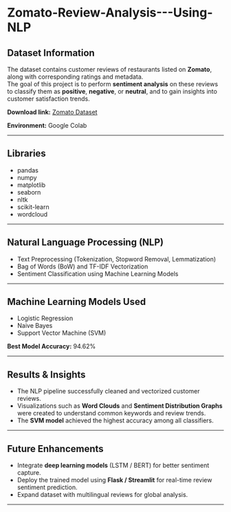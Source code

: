 # Zomato-Review-Analysis---Using-NLP

## Dataset Information
The dataset contains customer reviews of restaurants listed on **Zomato**, along with corresponding ratings and metadata.  
The goal of this project is to perform **sentiment analysis** on these reviews to classify them as **positive**, **negative**, or **neutral**, and to gain insights into customer satisfaction trends.

**Download link:** [Zomato Dataset](https://www.kaggle.com/code/akshitmadan/zomato-data-set-analysis-visualization/input)

**Environment:** Google Colab

---

## Libraries

- pandas  
- numpy  
- matplotlib  
- seaborn  
- nltk  
- scikit-learn  
- wordcloud  

---

## Natural Language Processing (NLP)

- Text Preprocessing (Tokenization, Stopword Removal, Lemmatization)  
- Bag of Words (BoW) and TF-IDF Vectorization  
- Sentiment Classification using Machine Learning Models  

---

## Machine Learning Models Used

- Logistic Regression  
- Naive Bayes  
- Support Vector Machine (SVM)  

**Best Model Accuracy:** 94.62%

---

## Results & Insights

- The NLP pipeline successfully cleaned and vectorized customer reviews.  
- Visualizations such as **Word Clouds** and **Sentiment Distribution Graphs** were created to understand common keywords and review trends.  
- The **SVM model** achieved the highest accuracy among all classifiers.  

---

## Future Enhancements

- Integrate **deep learning models** (LSTM / BERT) for better sentiment capture.  
- Deploy the trained model using **Flask / Streamlit** for real-time review sentiment prediction.  
- Expand dataset with multilingual reviews for global analysis.

---
